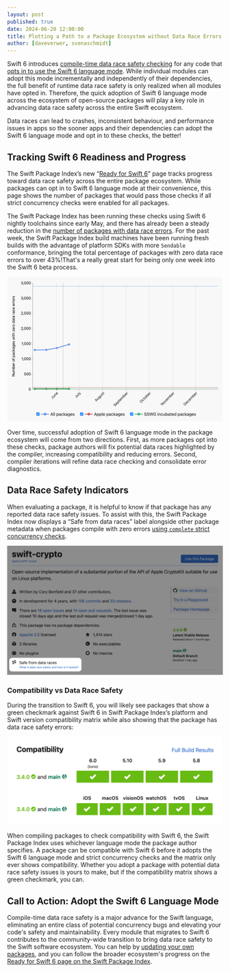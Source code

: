 ```yaml
---
layout: post
published: true
date: 2024-06-20 12:00:00
title: Plotting a Path to a Package Ecosystem without Data Race Errors
author: [daveverwer, svenaschmidt]
---
```


Swift 6 introduces [compile-time data race safety checking](https://www.swift.org/migration/documentation/swift-6-concurrency-migration-guide/dataracesafety) for any code that [opts in to use the Swift 6 language mode](https://www.swift.org/migration/documentation/swift-6-concurrency-migration-guide/swift6mode). While individual modules can adopt this mode incrementally and independently of their dependencies, the full benefit of runtime data race safety is only realized when all modules have opted in. Therefore, the quick adoption of Swift 6 language mode across the ecosystem of open-source packages will play a key role in advancing data race safety across the entire Swift ecosystem.

Data races can lead to crashes, inconsistent behaviour, and performance issues in apps so the sooner apps and their dependencies can adopt the Swift 6 language mode and opt in to these checks, the better!

## Tracking Swift 6 Readiness and Progress

The Swift Package Index’s new “[Ready for Swift 6](https://swiftpackageindex.com/ready-for-swift-6)” page tracks progress toward data race safety across the entire package ecosystem. While packages can opt in to Swift 6 language mode at their convenience, this page shows the number of packages that would pass those checks if all strict concurrency checks were enabled for all packages.

The Swift Package Index has been running these checks using Swift 6 nightly toolchains since early May, and there has already been a steady reduction in the [number of packages with data race errors](https://swiftpackageindex.com/ready-for-swift-6#total-zero-errors). For the past week, the Swift Package Index build machines have been running fresh builds with the advantage of platform SDKs with more `Sendable` conformance, bringing the total percentage of packages with zero data race errors to over 43%!That's a really great start for being only one week into the Swift 6 beta process.

![Chart showing the number of packages with no data race errors increasing over time from May this year](/assets/images/ready-for-swift-6-blog/packages-with-no-data-race-errors.png)

Over time, successful adoption of Swift 6 language mode in the package ecosystem will come from two directions. First, as more packages opt into these checks, package authors will fix potential data races highlighted by the compiler, increasing compatibility and reducing errors. Second, compiler iterations will refine data race checking and consolidate error diagnostics.

## Data Race Safety Indicators

When evaluating a package, it is helpful to know if that package has any reported data race safety issues. To assist with this, the Swift Package Index now displays a “Safe from data races” label alongside other package metadata when packages compile with zero errors [using `complete` strict concurrency checks](https://www.swift.org/migration/documentation/swift-6-concurrency-migration-guide/completechecking).

![Package metadata shown on the Swift Package Index showing that the package has no data race errors](/assets/images/ready-for-swift-6-blog/package-showing-safe-from-data-races.png)

### Compatibility vs Data Race Safety

During the transition to Swift 6, you will likely see packages that show a green checkmark against Swift 6 in Swift Package Index’s platform and Swift version compatibility matrix while also showing that the package has data race safety errors:

![A Swift Package Index compatibility matrix showing a green checkmark against Swift 6 compatibility](/assets/images/ready-for-swift-6-blog/package-compatibility-with-swift-6.png)

When compiling packages to check compatibility with Swift 6, the Swift Package Index uses whichever language mode the package author specifies. A package can be compatible with Swift 6 before it adopts the Swift 6 language mode and strict concurrency checks and the matrix only ever shows compatibility. Whether you adopt a package with potential data race safety issues is yours to make, but if the compatibility matrix shows a green checkmark, you can.

## Call to Action: Adopt the Swift 6 Language Mode

Compile-time data race safety is a major advance for the Swift language, eliminating an entire class of potential concurrency bugs and elevating your code's safety and maintainability. Every module that migrates to Swift 6 contributes to the community-wide transition to bring data race safety to the Swift software ecosystem. You can help by [updating your own packages](https://www.swift.org/migration/), and you can follow the broader ecosystem's progress on the [Ready for Swift 6 page on the Swift Package Index](https://swiftpackageindex.com/ready-for-swift-6).
